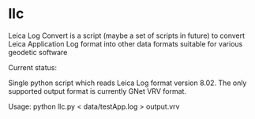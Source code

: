 llc
===

Leica Log Convert is a script (maybe a set of scripts in future) to convert Leica Application Log format into other data formats suitable for various geodetic software

Current status:

Single python script which reads Leica Log format version 8.02.
The only supported output format is currently GNet VRV format.


Usage:
python llc.py < data/testApp.log > output.vrv
